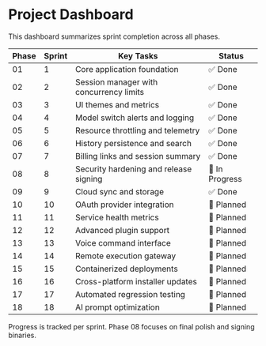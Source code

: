 # Project Dashboard

This dashboard summarizes sprint completion across all phases.

| Phase | Sprint | Key Tasks | Status |
|------|--------|-----------|--------|
| 01 | 1 | Core application foundation | ✅ Done |
| 02 | 2 | Session manager with concurrency limits | ✅ Done |
| 03 | 3 | UI themes and metrics | ✅ Done |
| 04 | 4 | Model switch alerts and logging | ✅ Done |
| 05 | 5 | Resource throttling and telemetry | ✅ Done |
| 06 | 6 | History persistence and search | ✅ Done |
| 07 | 7 | Billing links and session summary | ✅ Done |
| 08 | 8 | Security hardening and release signing | 🚧 In Progress |
| 09 | 9 | Cloud sync and storage | ✅ Done |
| 10 | 10 | OAuth provider integration | 📝 Planned |
| 11 | 11 | Service health metrics | 📝 Planned |
| 12 | 12 | Advanced plugin support | 📝 Planned |
| 13 | 13 | Voice command interface | 📝 Planned |
| 14 | 14 | Remote execution gateway | 📝 Planned |
| 15 | 15 | Containerized deployments | 📝 Planned |
| 16 | 16 | Cross-platform installer updates | 📝 Planned |
| 17 | 17 | Automated regression testing | 📝 Planned |
| 18 | 18 | AI prompt optimization | 📝 Planned |

Progress is tracked per sprint. Phase 08 focuses on final polish and signing binaries.
